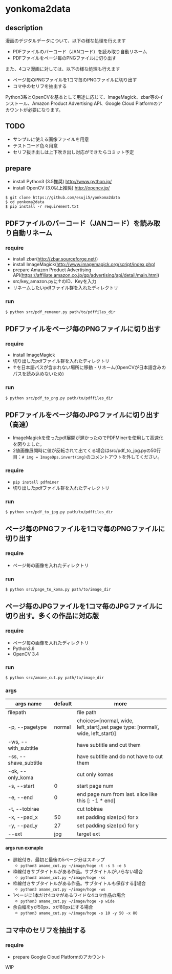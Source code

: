 # yonkoma2data

## description
漫画のデジタルデータについて、以下の様な処理を行えます
- PDFファイルのバーコード（JANコード）を読み取り自動リネーム
- PDFファイルをページ毎のPNGファイルに切り出す

また、4コマ漫画に対しては、以下の様な処理も行えます
- ページ毎のPNGファイルを1コマ毎のPNGファイルに切り出す
- コマ中のセリフを抽出する

Python3系とOpenCVを基本として用途に応じて、ImageMagick、zbar等のインストール、Amazon Product Advertising API、Google Cloud Platformのアカウントが必要になります。

## TODO
- サンプルに使える画像ファイルを用意
- テストコード色々用意
- セリフ抜き出しは上下吹き出し対応ができたらコミット予定

## prepare
- install Python3 (3.5推奨) http://www.python.jp/
- install OpenCV (3.0以上推奨) http://opencv.jp/

```
$ git clone https://github.com/esuji5/yonkoma2data
$ cd yonkoma2data
$ pip install -r requirement.txt
```

## PDFファイルのバーコード（JANコード）を読み取り自動リネーム
### require
- install zbar(http://zbar.sourceforge.net/)
- install ImageMagick(http://www.imagemagick.org/script/index.php)
- prepare Amazon Product Advertising API(https://affiliate.amazon.co.jp/gp/advertising/api/detail/main.html)
- src/key_amazon.pyに↑のID、Keyを入力
- リネームしたいpdfファイル群を入れたディレクトリ

### run
`$ python src/pdf_renamer.py path/to/pdffiles_dir`

## PDFファイルをページ毎のPNGファイルに切り出す
### require
- install ImageMagick
- 切り出したpdfファイル群を入れたディレクトリ
- ↑を日本語パスが含まれない場所に移動・リネーム(OpenCVが日本語含みのパスを読み込めないため)

### run
`$ python src/pdf_to_png.py path/to/pdffiles_dir`

## PDFファイルをページ毎のJPGファイルに切り出す（高速）
- ImageMagickを使ったpdf展開が遅かったのでPDFMinerを使用して高速化を図りました。
- 2値画像展開時に値が反転されて出てくる場合はsrc/pdf_to_jpg.pyの50行目：`# img = ImageOps.invert(img)`のコメントアウトを外してください。
### require
- `pip install pdfminer`
- 切り出したpdfファイル群を入れたディレクトリ

### run
`$ python src/pdf_to_jpg.py path/to/pdffiles_dir`


## ページ毎のPNGファイルを1コマ毎のPNGファイルに切り出す
### require
- ページ毎の画像を入れたディレクトリ

### run
`$ python src/page_to_koma.py path/to/image_dir`

## ページ毎のJPGファイルを1コマ毎のJPGファイルに切り出す。多くの作品に対応版
### require
- ページ毎の画像を入れたディレクトリ
- Python3.6
- OpenCV 3.4

### run
`$ python src/amane_cut.py path/to/image_dir`

### args
| args name | default | more |
| --------- | -------| ------- |
|filepath| | file path|
|-p, --pagetype|normal| choices=[normal, wide, left_start],set page type: [normal(, wide, left_start)]|
|-ws, --with_subtitle| |have subtitle and cut them|
|-ss, --shave_subtitle| |have subtitle and do not have to cut them|
|-ok, --only_koma| |cut only komas|
|-s, --start | 0| start page num
|-e, --end | 0| end page num from last. slice like this [: -1 * end]
|-t, --tobirae| |cut tobirae|
|-x, --pad_x| 50 |set padding size(px) for x|
|-y, --pad_y| 27 |set padding size(px) for y|
|--ext |jpg| target ext|

#### args run exmaple
- 扉絵付き、最初と最後の5ページ分はスキップ
  - `python3 amane_cut.py ~/image/hoge -t -s 5 -e 5`
- 枠線付きサブタイトルがある作品。サブタイトルがいらない場合
  - `python3 amane_cut.py ~/image/hoge -ss`
- 枠線付きサブタイトルがある作品。サブタイトルも保存する場合
  - `python3 amane_cut.py ~/image/hoge -ws`
- 1ページに1本だけ4コマがあるワイドな4コマ作品の場合
  - `python3 amane_cut.py ~/image/hoge -p wide`
- 余白幅をyが50px、xが80pxにする場合
  - `python3 amane_cut.py ~/image/hoge -s 10 -y 50 -x 80`

## コマ中のセリフを抽出する
### require
- prepare Google Cloud Platformのアカウント

WIP
